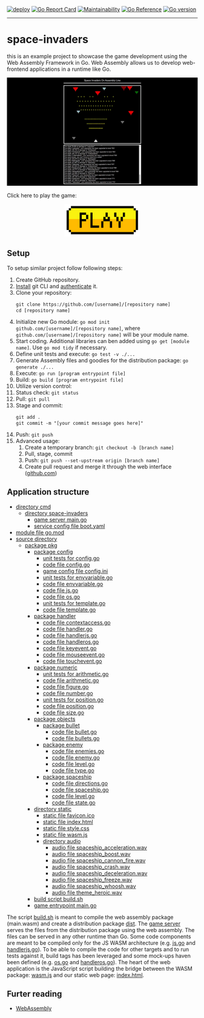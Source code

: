 [![deploy](https://github.com/sarumaj/edu-space-invaders/actions/workflows/deploy.yml/badge.svg)](https://github.com/sarumaj/edu-space-invaders/actions/workflows/deploy.yml)
[![Go Report Card](https://goreportcard.com/badge/github.com/sarumaj/edu-space-invaders)](https://goreportcard.com/report/github.com/sarumaj/edu-space-invaders)
[![Maintainability](https://img.shields.io/codeclimate/maintainability-percentage/sarumaj/edu-space-invaders.svg)](https://codeclimate.com/github/sarumaj/edu-space-invaders/maintainability)
[![Go Reference](https://pkg.go.dev/badge/github.com/sarumaj/edu-space-invaders.svg)](https://pkg.go.dev/github.com/sarumaj/edu-space-invaders)
[![Go version](https://img.shields.io/github/go-mod/go-version/sarumaj/edu-space-invaders?logo=go&label=&labelColor=gray)](https://go.dev)

---

# space-invaders

this is an example project to showcase the game development using the Web Assembly Framework in Go.
Web Assembly allows us to develop web-frontend applications in a runtime like Go.

<a href="https://youtu.be/t-5W3WgnDkI">
  <p align="center">
    <img src="assets/screenshot.png" alt="Gameover">
  </p>
</a>

Click here to play the game:

<a href="https://edu-space-invaders-bd0bf5ebb055.herokuapp.com/">
  <p align="center">
    <img src="assets/play.png" alt="https://edu-space-invaders.herokuapp.com" width="200" height="auto">
  </p>
</a>

## Setup

To setup similar project follow following steps:

1. Create GitHub repository.
2. [Install](https://github.com/git-guides/install-git) git CLI and [authenticate](https://docs.github.com/en/authentication/keeping-your-account-and-data-secure/about-authentication-to-github) it.
3. Clone your repository:
   ```
   git clone https://github.com/[username]/[repository name]
   cd [repository name]
   ```
4. Initialize new Go module: `go mod init github.com/[username]/[repository name]`, where `github.com/[username]/[repository name]` will be your module name.
5. Start coding. Additional libraries can ben added using `go get [module name]`. Use `go mod tidy` if necessary.
6. Define unit tests and execute: `go test -v ./...`
7. Generate Assembly files and goodies for the distribution package: `go generate ./...`
8. Execute: `go run [program entrypoint file]`
9. Build: `go build [program entrypoint file]`
10. Utilize version control:
11. Status check: `git status`
12. Pull: `git pull`
13. Stage and commit:
    ```
    git add .
    git commit -m "[your commit message goes here]"
    ```
14. Push: `git push`
15. Advanced usage:
    1. Create a temporary branch: `git checkout -b [branch name]`
    2. Pull, stage, commit
    3. Push: `git push --set-upstream origin [branch name]`
    4. Create pull request and merge it through the web interface ([github.com](github.com))

## Application structure

- [directory cmd](cmd)
  - [directory space-invaders](cmd/space-invaders)
    - [game server main.go](cmd/space-invaders/main.go)
    - [service config file boot.yaml](cmd/space-invaders/boot.yaml)
- [module file go.mod](go.mod)
- [source directory](src)
  - [package pkg](src/pkg)
    - [package config](src/pkg/config)
      - [unit tests for config.go](src/pkg/config/config_test.go)
      - [code file config.go](src/pkg/config/config.go)
      - [game config file config.ini](src/pkg/config/config.ini)
      - [unit tests for envvariable.go](src/pkg/config/envvariable_test.go)
      - [code file envvariable.go](src/pkg/config/envvariable.go)
      - [code file js.go](src/pkg/config/js.go)
      - [code file os.go](src/pkg/config/os.go)
      - [unit tests for template.go](src/pkg/config/template_test.go)
      - [code file template.go](src/pkg/config/template.go)
    - [package handler](src/pkg/handler)
      - [code file contextaccess.go](src/pkg/handler/contextaccess.go)
      - [code file handler.go](src/pkg/handler/handler.go)
      - [code file handlerjs.go](src/pkg/handler/handlerjs.go)
      - [code file handleros.go](src/pkg/handler/handleros.go)
      - [code file keyevent.go](src/pkg/handler/keyevent.go)
      - [code file mouseevent.go](src/pkg/handler/mouseevent.go)
      - [code file touchevent.go](src/pkg/handler/touchevent.go)
    - [package numeric](src/pkg/objects/numeric)
      - [unit tests for arithmetic.go](src/pkg/objects/arithmetic_test.go)
      - [code file arithmetic.go](src/pkg/objects/arithmetic.go)
      - [code file figure.go](src/pkg/objects/figure.go)
      - [code file number.go](src/pkg/objects/number.go)
      - [unit tests for position.go](src/pkg/objects/position_test.go)
      - [code file position.go](src/pkg/objects/position.go)
      - [code file size.go](src/pkg/objects/size.go)
    - [package objects](src/pkg/objects)
      - [package bullet](src/pkg/objects/bullet)
        - [code file bullet.go](src/pkg/objects/bullet.go)
        - [code file bullets.go](src/pkg/objects/bullets.go)
      - [package enemy](src/pkg/objects/enemy)
        - [code file enemies.go](src/pkg/objects/enemies.go)
        - [code file enemy.go](src/pkg/objects/enemy.go)
        - [code file level.go](src/pkg/objects/level.go)
        - [code file type.go](src/pkg/objects/type.go)
      - [package spaceship](src/pkg/objects/spaceship)
        - [code file directions.go](src/pkg/objects/directions.go)
        - [code file spaceship.go](src/pkg/objects/spaceship.go)
        - [code file level.go](src/pkg/objects/level.go)
        - [code file state.go](src/pkg/objects/state.go)
    - [directory static](src/static)
      - [static file favicon.ico](src/static/favicon.ico)
      - [static file index.html](src/static/index.html)
      - [static file style.css](src/static/style.css)
      - [static file wasm.js](src/static/wasm.js)
      - [directory audio](src/static/audio)
        - [audio file spaceship_acceleration.wav](src/static/audio/spaceship_acceleration.wav)
        - [audio file spaceship_boost.wav](src/static/audio/spaceship_boost.wav)
        - [audio file spaceship_cannon_fire.wav](src/static/audio/spaceship_cannon_fire.wav)
        - [audio file spaceship_crash.wav](src/static/audio/spaceship_crash.wav)
        - [audio file spaceship_deceleration.wav](src/static/audio/spaceship_deceleration.wav)
        - [audio file spaceship_freeze.wav](src/static/audio/spaceship_freeze.wav)
        - [audio file spaceship_whoosh.wav](src/static/audio/spaceship_whoosh.wav)
        - [audio file theme_heroic.wav](src/static/audio/theme_heroic.wav)
    - [build script build.sh](src/build.sh)
    - [game entrypoint main.go](src/main.go)

The script [build.sh](src/build.sh) is meant to compile the web assembly package (main.wasm) and create a distribution package [dist](dist).
The [game server](cmd/space-invaders/main.go) serves the files from the distribution package using the web assembly. The files can be served in any other runtime than Go.
Some code components are meant to be compiled only for the JS WASM architecture (e.g. [js.go](src/pkg/config/js.go) and [handlerjs.go](src/pkg/handler/handlerjs.go)).
To be able to compile the code for other targets and to run tests against it, build tags has been leveraged and some mock-ups haven been defined (e.g. [os.go](src/pkg/config/os.go) and [handleros.go](src/pkg/handler/handleros.go)). The heart of the web application is the JavaScript script building the bridge between the WASM package: [wasm.js](src/static/wasm.js) and our static web page: [index.html](src/static/index.html).

## Furter reading

- [WebAssembly](https://go.dev/wiki/WebAssembly)
